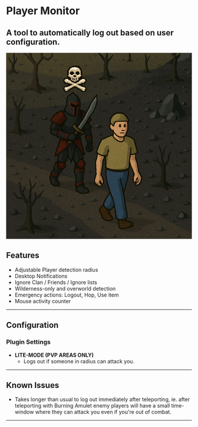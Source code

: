 # Player Monitor

A tool to automatically log out based on user configuration.
---
![image](assets/card.png)
## Features

- Adjustable Player detection radius
- Desktop Notifications  
- Ignore Clan / Friends / Ignore lists  
- Wilderness-only and overworld detection
- Emergency actions: Logout, Hop, Use item
- Mouse activity counter  

---


## Configuration

### Plugin Settings
- **LITE-MODE (PVP AREAS ONLY)**  
  - Logs out if someone in radius can attack you.
---
## Known Issues
- Takes longer than usual to log out immediately after teleporting, ie. after teleporting with Burning Amulet enemy players will have a small time-window where they can attack you even if you're out of combat.
---